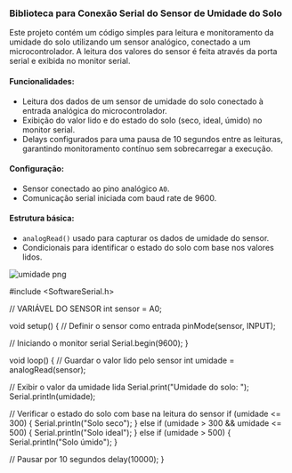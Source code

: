 ### Biblioteca para Conexão Serial do Sensor de Umidade do Solo

Este projeto contém um código simples para leitura e monitoramento da umidade do solo utilizando um sensor analógico, conectado a um microcontrolador. A leitura dos valores do sensor é feita através da porta serial e exibida no monitor serial.

#### Funcionalidades:
- Leitura dos dados de um sensor de umidade do solo conectado à entrada analógica do microcontrolador.
- Exibição do valor lido e do estado do solo (seco, ideal, úmido) no monitor serial.
- Delays configurados para uma pausa de 10 segundos entre as leituras, garantindo monitoramento contínuo sem sobrecarregar a execução.

#### Configuração:
- Sensor conectado ao pino analógico `A0`.
- Comunicação serial iniciada com baud rate de 9600.

#### Estrutura básica:
- `analogRead()` usado para capturar os dados de umidade do sensor.
- Condicionais para identificar o estado do solo com base nos valores lidos.

![umidade png](https://github.com/user-attachments/assets/0384845d-7026-40f4-b071-2c1f6e10d7e5)





#include <SoftwareSerial.h>

// VARIÁVEL DO SENSOR
int sensor = A0;

void setup()
{
  // Definir o sensor como entrada
  pinMode(sensor, INPUT);
  
  // Iniciando o monitor serial
  Serial.begin(9600);
}

void loop()
{
  // Guardar o valor lido pelo sensor
  int umidade = analogRead(sensor);
  
  // Exibir o valor da umidade lida
  Serial.print("Umidade do solo: ");
  Serial.println(umidade);

  // Verificar o estado do solo com base na leitura do sensor
  if (umidade <= 300) {
    Serial.println("Solo seco");
  } 
  else if (umidade > 300 && umidade <= 500) {
    Serial.println("Solo ideal");
  } 
  else if (umidade > 500) {
    Serial.println("Solo úmido");
  }

  // Pausar por 10 segundos
  delay(10000);
}


